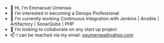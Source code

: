 - 👋 Hi, I’m Emmanuel Umenwa
- 👀 I’m interested in becoming a Devops Professional
- 🌱 I’m currently working Continuous Integration with Jenkins | Ansible | Artifactory | SonarQube | PHP
- 💞️ I’m looking to collaborate on any start up project
- 📫 I can be reached via my email: oeumenwa@yahoo.com

<!---
eoumenwa/eoumenwa is a ✨ special ✨ repository because its `README.md` (this file) appears on your GitHub profile.
You can click the Preview link to take a look at your changes.
--->
